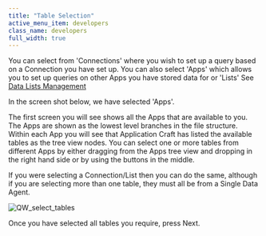 ```yaml
---
title: "Table Selection"
active_menu_item: developers
class_name: developers
full_width: true
---
```



You can select from 'Connections' where you wish to set up a query based on a Connection you have set up. You can also select 'Apps' which allows you to set up queries on other Apps you have stored data for or 'Lists' See [Data Lists Management](../../../../advanced-features/data-lists-management/index.htm)

In the screen shot below, we have selected 'Apps'.

The first screen you will see shows all the Apps that are available to you. The Apps are shown as the lowest level branches in the file structure. Within each App you will see that Application Craft has listed the available tables as the tree view nodes. You can select one or more tables from different Apps by either dragging from the Apps tree view and dropping in the right hand side or by using the buttons in the middle.

If you were selecting a Connection/List then you can do the same, although if you are selecting more than one table, they must all be from a Single Data Agent.

![QW\_select\_tables](/img/docs/qw_select_tables.zoom70.png)

Once you have selected all tables you require, press Next.
